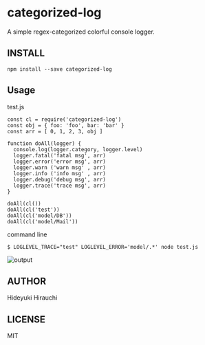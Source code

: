 # categorized-log
A simple regex-categorized colorful console logger.

## INSTALL
```
npm install --save categorized-log
```

## Usage
test.js
```
const cl = require('categorized-log')
const obj = { foo: 'foo', bar: 'bar' }
const arr = [ 0, 1, 2, 3, obj ]

function doAll(logger) {
  console.log(logger.category, logger.level)
  logger.fatal('fatal msg', arr)
  logger.error('error msg', arr)
  logger.warn ('warn msg' , arr)
  logger.info ('info msg' , arr)
  logger.debug('debug msg', arr)
  logger.trace('trace msg', arr)
}

doAll(cl())
doAll(cl('test'))
doAll(cl('model/DB'))
doAll(cl('model/Mail'))
```

command line
```
$ LOGLEVEL_TRACE="test" LOGLEVEL_ERROR='model/.*' node test.js
```

![output](https://raw.githubusercontent.com/hirauchi0713/categorized-log/readme-images/output.png)

## AUTHOR
Hideyuki Hirauchi

## LICENSE
MIT
